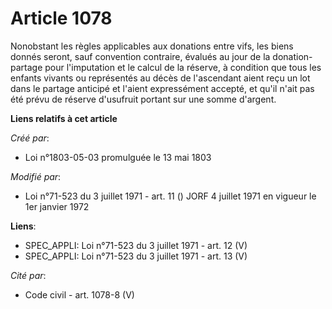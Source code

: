 # Article 1078

Nonobstant les règles applicables aux donations entre vifs, les biens donnés seront, sauf convention contraire, évalués au
jour de la donation-partage pour l'imputation et le calcul de la réserve, à condition que tous les enfants vivants ou
représentés au décès de l'ascendant aient reçu un lot dans le partage anticipé et l'aient expressément accepté, et qu'il
n'ait pas été prévu de réserve d'usufruit portant sur une somme d'argent.

**Liens relatifs à cet article**

_Créé par_:

  - Loi n°1803-05-03 promulguée le 13 mai 1803

_Modifié par_:

  - Loi n°71-523 du 3 juillet 1971 - art. 11 () JORF 4 juillet 1971 en vigueur le 1er janvier 1972

**Liens**:

  - SPEC_APPLI: Loi n°71-523 du 3 juillet 1971 - art. 12 (V)
  - SPEC_APPLI: Loi n°71-523 du 3 juillet 1971 - art. 13 (V)

_Cité par_:

  - Code civil - art. 1078-8 (V)
